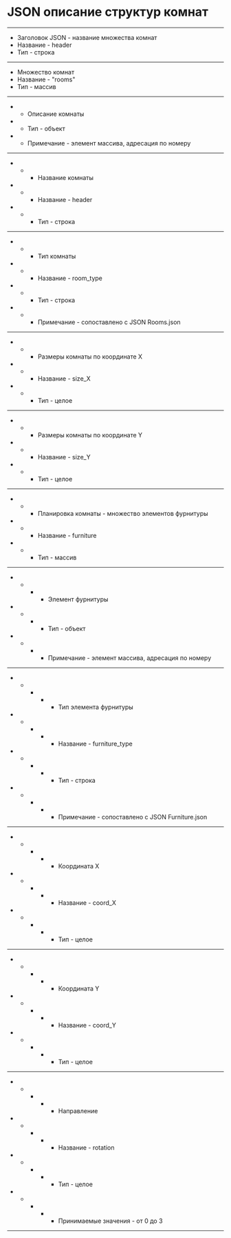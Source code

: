 # JSON описание структур комнат

* * *
* Заголовок JSON - название множества комнат
* Название - header
* Тип - строка
* * *
* Множество комнат
* Название - "rooms"
* Тип - массив
* * *
* * Описание комнаты
* * Тип - объект
* * Примечание - элемент массива, адресация по номеру
* * *
* * * Название комнаты
* * * Название - header
* * * Тип - строка
* * *
* * * Тип комнаты
* * * Название - room_type
* * * Тип - строка
* * * Примечание - сопоставлено с JSON Rooms.json
* * *
* * * Размеры комнаты по координате X
* * * Название - size_X
* * * Тип - целое
* * *
* * * Размеры комнаты по координате Y
* * * Название - size_Y
* * * Тип - целое
* * *
* * * Планировка комнаты - множество элементов фурнитуры
* * * Название - furniture
* * * Тип - массив
* * *
* * * * Элемент фурнитуры
* * * * Тип - объект
* * * * Примечание - элемент массива, адресация по номеру
* * *
* * * * * Тип элемента фурнитуры
* * * * * Название - furniture_type
* * * * * Тип - строка
* * * * * Примечание - сопоставлено с JSON Furniture.json
* * *
* * * * * Координата X
* * * * * Название - coord_X
* * * * * Тип - целое
* * *
* * * * * Координата Y
* * * * * Название - coord_Y
* * * * * Тип - целое
* * *
* * * * * Направление
* * * * * Название - rotation
* * * * * Тип - целое
* * * * * Принимаемые значения - от 0 до 3
* * *
